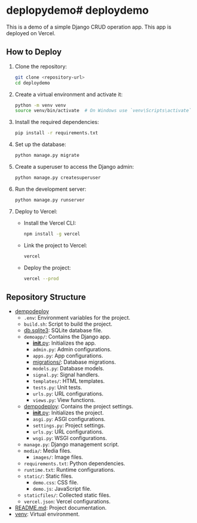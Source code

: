 # deplopydemo# deploydemo

This is a demo of a simple Django CRUD operation app. This app is deployed on Vercel.

## How to Deploy

1. Clone the repository:
    ```sh
    git clone <repository-url>
    cd deploydemo
    ```

2. Create a virtual environment and activate it:
    ```sh
    python -m venv venv
    source venv/bin/activate  # On Windows use `venv\Scripts\activate`
    ```

3. Install the required dependencies:
    ```sh
    pip install -r requirements.txt
    ```

4. Set up the database:
    ```sh
    python manage.py migrate
    ```

5. Create a superuser to access the Django admin:
    ```sh
    python manage.py createsuperuser
    ```

6. Run the development server:
    ```sh
    python manage.py runserver
    ```

7. Deploy to Vercel:
    - Install the Vercel CLI:
        ```sh
        npm install -g vercel
        ```
    - Link the project to Vercel:
        ```sh
        vercel
        ```
    - Deploy the project:
        ```sh
        vercel --prod
        ```

## Repository Structure

- [dempodeploy](http://_vscodecontentref_/1)
  - `.env`: Environment variables for the project.
  - `build.sh`: Script to build the project.
  - [db.sqlite3](http://_vscodecontentref_/2): SQLite database file.
  - `demoapp/`: Contains the Django app.
    - [__init__.py](http://_vscodecontentref_/3): Initializes the app.
    - `admin.py`: Admin configurations.
    - `apps.py`: App configurations.
    - [migrations/](http://_vscodecontentref_/4): Database migrations.
    - `models.py`: Database models.
    - `signal.py`: Signal handlers.
    - `templates/`: HTML templates.
    - `tests.py`: Unit tests.
    - `urls.py`: URL configurations.
    - `views.py`: View functions.
  - [dempodeploy](http://_vscodecontentref_/5): Contains the project settings.
    - [__init__.py](http://_vscodecontentref_/6): Initializes the project.
    - `asgi.py`: ASGI configurations.
    - `settings.py`: Project settings.
    - `urls.py`: URL configurations.
    - `wsgi.py`: WSGI configurations.
  - `manage.py`: Django management script.
  - `media/`: Media files.
    - `images/`: Image files.
  - `requirements.txt`: Python dependencies.
  - `runtime.txt`: Runtime configurations.
  - `static/`: Static files.
    - `demo.css`: CSS file.
    - `demo.js`: JavaScript file.
  - `staticfiles/`: Collected static files.
  - `vercel.json`: Vercel configurations.
- [README.md](http://_vscodecontentref_/7): Project documentation.
- [venv](http://_vscodecontentref_/8): Virtual environment.